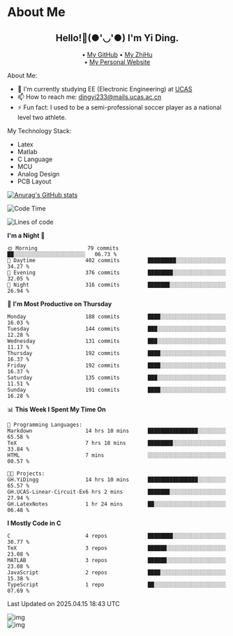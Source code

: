 # About Me

<h2 style="text-align:center;"> Hello!👋(●'◡'●) I'm Yi Ding.</h2>

<div style="text-align:center;">
  • <a href="https://github.com/YiDingg">My GitHub</a>
  • <a href="https://www.zhihu.com/people/YiDingg">My ZhiHu</a><br>
  • <a href="https://yidingg.github.io/YiDingg">My Personal Website</a><br>
</div>

About Me:
- 🔭 I'm currently studying EE (Electronic Engineering) at [UCAS](https://www.ucas.ac.cn/)
- 📫 How to reach me: dingyi233@mails.ucas.ac.cn
- ⚡ Fun fact: I used to be a semi-professional soccer player as a national level two athlete.

My Technology Stack:
- Latex
- Matlab
- C Language
- MCU 
- Analog Design
- PCB Layout


[![Anurag's GitHub stats](https://github-readme-stats.vercel.app/api?username=YiDingg)](https://github.com/anuraghazra/github-readme-stats)

<!--START_SECTION:waka-->
![Code Time](http://img.shields.io/badge/Code%20Time-1%2C077%20hrs%2021%20mins-blue)

![Lines of code](https://img.shields.io/badge/From%20Hello%20World%20I%27ve%20Written-763.5%20thousand%20lines%20of%20code-blue)

**I'm a Night 🦉** 

```text
🌞 Morning                79 commits          ██░░░░░░░░░░░░░░░░░░░░░░░   06.73 % 
🌆 Daytime                402 commits         █████████░░░░░░░░░░░░░░░░   34.27 % 
🌃 Evening                376 commits         ████████░░░░░░░░░░░░░░░░░   32.05 % 
🌙 Night                  316 commits         ███████░░░░░░░░░░░░░░░░░░   26.94 % 
```
📅 **I'm Most Productive on Thursday** 

```text
Monday                   188 commits         ████░░░░░░░░░░░░░░░░░░░░░   16.03 % 
Tuesday                  144 commits         ███░░░░░░░░░░░░░░░░░░░░░░   12.28 % 
Wednesday                131 commits         ███░░░░░░░░░░░░░░░░░░░░░░   11.17 % 
Thursday                 192 commits         ████░░░░░░░░░░░░░░░░░░░░░   16.37 % 
Friday                   192 commits         ████░░░░░░░░░░░░░░░░░░░░░   16.37 % 
Saturday                 135 commits         ███░░░░░░░░░░░░░░░░░░░░░░   11.51 % 
Sunday                   191 commits         ████░░░░░░░░░░░░░░░░░░░░░   16.28 % 
```


📊 **This Week I Spent My Time On** 

```text
💬 Programming Languages: 
Markdown                 14 hrs 10 mins      ████████████████░░░░░░░░░   65.58 % 
TeX                      7 hrs 18 mins       ████████░░░░░░░░░░░░░░░░░   33.84 % 
HTML                     7 mins              ░░░░░░░░░░░░░░░░░░░░░░░░░   00.57 % 

🐱‍💻 Projects: 
GH.YiDingg               14 hrs 10 mins      ████████████████░░░░░░░░░   65.57 % 
GH.UCAS-Linear-Circuit-Ex6 hrs 2 mins        ███████░░░░░░░░░░░░░░░░░░   27.94 % 
GH.LatexNotes            1 hr 24 mins        ██░░░░░░░░░░░░░░░░░░░░░░░   06.48 % 
```

**I Mostly Code in C** 

```text
C                        4 repos             ████████░░░░░░░░░░░░░░░░░   30.77 % 
TeX                      3 repos             ██████░░░░░░░░░░░░░░░░░░░   23.08 % 
MATLAB                   3 repos             ██████░░░░░░░░░░░░░░░░░░░   23.08 % 
JavaScript               2 repos             ████░░░░░░░░░░░░░░░░░░░░░   15.38 % 
TypeScript               1 repo              ██░░░░░░░░░░░░░░░░░░░░░░░   07.69 % 
```




 Last Updated on 2025.04.15 18:43 UTC
<!--END_SECTION:waka-->

<!-- Coding activity over the last year -->
<div class='center'><img src='https://wakatime.com/share/@YiDingg/260601e0-8e46-41ab-9832-d4d0ae5fd0bd.svg' alt='img'/></div>

<!-- Languages over the last year -->
<div class='center'><img src='https://wakatime.com/share/@YiDingg/99546fa3-4cc3-4808-ab6e-13f38e27aba1.svg' alt='img'/></div>
